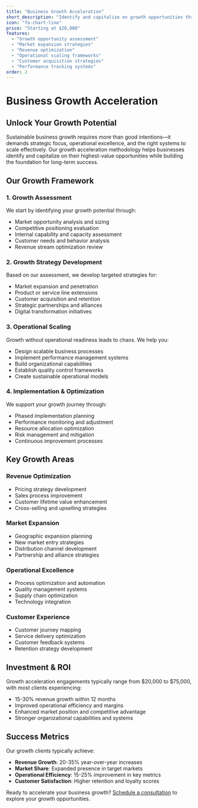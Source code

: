 ```yaml
---
title: "Business Growth Acceleration"
short_description: "Identify and capitalize on growth opportunities through data-driven strategies, market expansion, and operational scaling."
icon: "fa-chart-line"
price: "Starting at $20,000"
features:
  - "Growth opportunity assessment"
  - "Market expansion strategies"
  - "Revenue optimization"
  - "Operational scaling frameworks"
  - "Customer acquisition strategies"
  - "Performance tracking systems"
order: 2
---
```


# Business Growth Acceleration

## Unlock Your Growth Potential

Sustainable business growth requires more than good intentions—it demands strategic focus, operational excellence, and the right systems to scale effectively. Our growth acceleration methodology helps businesses identify and capitalize on their highest-value opportunities while building the foundation for long-term success.

## Our Growth Framework

### 1. Growth Assessment
We start by identifying your growth potential through:
- Market opportunity analysis and sizing
- Competitive positioning evaluation
- Internal capability and capacity assessment
- Customer needs and behavior analysis
- Revenue stream optimization review

### 2. Growth Strategy Development
Based on our assessment, we develop targeted strategies for:
- Market expansion and penetration
- Product or service line extensions
- Customer acquisition and retention
- Strategic partnerships and alliances
- Digital transformation initiatives

### 3. Operational Scaling
Growth without operational readiness leads to chaos. We help you:
- Design scalable business processes
- Implement performance management systems
- Build organizational capabilities
- Establish quality control frameworks
- Create sustainable operational models

### 4. Implementation & Optimization
We support your growth journey through:
- Phased implementation planning
- Performance monitoring and adjustment
- Resource allocation optimization
- Risk management and mitigation
- Continuous improvement processes

## Key Growth Areas

### Revenue Optimization
- Pricing strategy development
- Sales process improvement
- Customer lifetime value enhancement
- Cross-selling and upselling strategies

### Market Expansion
- Geographic expansion planning
- New market entry strategies
- Distribution channel development
- Partnership and alliance strategies

### Operational Excellence
- Process optimization and automation
- Quality management systems
- Supply chain optimization
- Technology integration

### Customer Experience
- Customer journey mapping
- Service delivery optimization
- Customer feedback systems
- Retention strategy development

## Investment & ROI

Growth acceleration engagements typically range from $20,000 to $75,000, with most clients experiencing:
- 15-30% revenue growth within 12 months
- Improved operational efficiency and margins
- Enhanced market position and competitive advantage
- Stronger organizational capabilities and systems

## Success Metrics

Our growth clients typically achieve:
- **Revenue Growth**: 20-35% year-over-year increases
- **Market Share**: Expanded presence in target markets
- **Operational Efficiency**: 15-25% improvement in key metrics
- **Customer Satisfaction**: Higher retention and loyalty scores

Ready to accelerate your business growth? [Schedule a consultation](/contact) to explore your growth opportunities.

